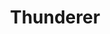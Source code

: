 ---
layout: hero
title: Thunderer
spec: Psyker
class: Longshot
skill:
    name: Chain Lightning
    description: Thunderer's basic attack bounces between enemy units. Damage reduces 40% per bounce.
    stats:
        Cooldown: 1.6s
        Bounces: 3/5/7
---